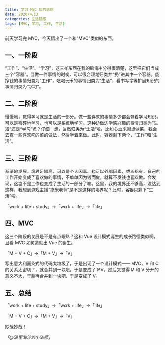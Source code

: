 ```yaml
---
title: 学习 MVC 后的感想
date: 2020/4/13
categories: 生活随感
tags: [MVC, 学习, 工作, 生活]
---
```


前天学习完 MVC，今天悟出了一个和“MVC”类似的东西。


## 一、一阶段


“工作”、“生活”、“学习”，这三样东西在我的脑海中分得很清楚，这里把它们当成三个“容器”。当做一件事情的时候，可以很合理地归类并“扔”进其中一个容器。能挣钱的事情归类为“工作”，吃喝玩乐的事情归类为“生活”，看书写字等扩展知识的事情归类为“学习”。


## 二、二阶段


慢慢地，觉得学习就是生活的一部分。做一些喜欢的事情多少都会带着学习知识，可以是零碎地学习，也可以是系统地学习。这种边做边学感兴趣的事情归类为“生活”还是“学习”呢？仔细一想，当然归类为“生活”啦，比如心血来潮想做菜，我会去查一些喜欢吃的菜的做法，然后学着来做。此时，容器剩下两个，“工作”和“生活”。


## 三、三阶段


渐渐地发展，境界足够高，可以是个人因素、也可以外部因素，或者都有，自己的工作开始变成了喜欢做的事情，不单单因为钱而做，就算不发钱也喜欢做。会发现，这岂不是工作也变成了生活的一部分了嘛。这里，我的境界还不够高，没达到这样，我想到游戏主播“拖米老师”是不是这样的境界呢？此时，容器只剩下“生活”啦。


「work + life + study」→「work + life」→「life」


## 四、MVC


这三个阶段的发展是不是有点眼熟？这和 Vue 设计模式诞生的成长路径类似啊，且看 MVC 如何造就出 Vue 的诞生。


「M + V + C」→「M + V」→「V」


写出意大利面条式的代码太垃圾了，于是出现了一个设计模式—— MVC，V 和 C 的关系太密切了，就合并到一块吧，于是变成了 MV，然后又觉得 M 和 V 分开的意义不大，干脆再合并到一块吧，于是变成了 V。


## 五、总结


「work + life + study」→「work + life」→「life」


「M + V + C」→「M + V」→「V」


妙哉妙哉！


_「@浪里淘沙的小法师」_
